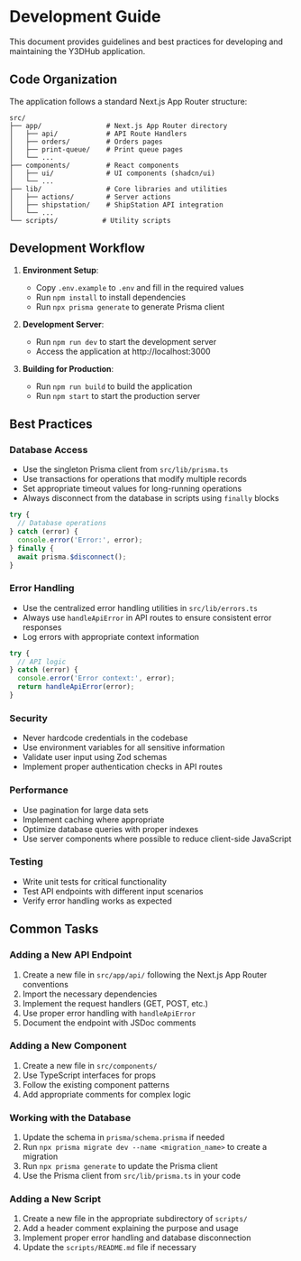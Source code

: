 # Development Guide

This document provides guidelines and best practices for developing and maintaining the Y3DHub application.

## Code Organization

The application follows a standard Next.js App Router structure:

```
src/
├── app/                # Next.js App Router directory
│   ├── api/            # API Route Handlers
│   ├── orders/         # Orders pages
│   ├── print-queue/    # Print queue pages
│   └── ...
├── components/         # React components
│   ├── ui/             # UI components (shadcn/ui)
│   └── ...
├── lib/                # Core libraries and utilities
│   ├── actions/        # Server actions
│   ├── shipstation/    # ShipStation API integration
│   └── ...
└── scripts/           # Utility scripts
```

## Development Workflow

1. **Environment Setup**:
   - Copy `.env.example` to `.env` and fill in the required values
   - Run `npm install` to install dependencies
   - Run `npx prisma generate` to generate Prisma client

2. **Development Server**:
   - Run `npm run dev` to start the development server
   - Access the application at http://localhost:3000

3. **Building for Production**:
   - Run `npm run build` to build the application
   - Run `npm start` to start the production server

## Best Practices

### Database Access

- Use the singleton Prisma client from `src/lib/prisma.ts`
- Use transactions for operations that modify multiple records
- Set appropriate timeout values for long-running operations
- Always disconnect from the database in scripts using `finally` blocks

```typescript
try {
  // Database operations
} catch (error) {
  console.error('Error:', error);
} finally {
  await prisma.$disconnect();
}
```

### Error Handling

- Use the centralized error handling utilities in `src/lib/errors.ts`
- Always use `handleApiError` in API routes to ensure consistent error responses
- Log errors with appropriate context information

```typescript
try {
  // API logic
} catch (error) {
  console.error('Error context:', error);
  return handleApiError(error);
}
```

### Security

- Never hardcode credentials in the codebase
- Use environment variables for all sensitive information
- Validate user input using Zod schemas
- Implement proper authentication checks in API routes

### Performance

- Use pagination for large data sets
- Implement caching where appropriate
- Optimize database queries with proper indexes
- Use server components where possible to reduce client-side JavaScript

### Testing

- Write unit tests for critical functionality
- Test API endpoints with different input scenarios
- Verify error handling works as expected

## Common Tasks

### Adding a New API Endpoint

1. Create a new file in `src/app/api/` following the Next.js App Router conventions
2. Import the necessary dependencies
3. Implement the request handlers (GET, POST, etc.)
4. Use proper error handling with `handleApiError`
5. Document the endpoint with JSDoc comments

### Adding a New Component

1. Create a new file in `src/components/`
2. Use TypeScript interfaces for props
3. Follow the existing component patterns
4. Add appropriate comments for complex logic

### Working with the Database

1. Update the schema in `prisma/schema.prisma` if needed
2. Run `npx prisma migrate dev --name <migration_name>` to create a migration
3. Run `npx prisma generate` to update the Prisma client
4. Use the Prisma client from `src/lib/prisma.ts` in your code

### Adding a New Script

1. Create a new file in the appropriate subdirectory of `scripts/`
2. Add a header comment explaining the purpose and usage
3. Implement proper error handling and database disconnection
4. Update the `scripts/README.md` file if necessary
